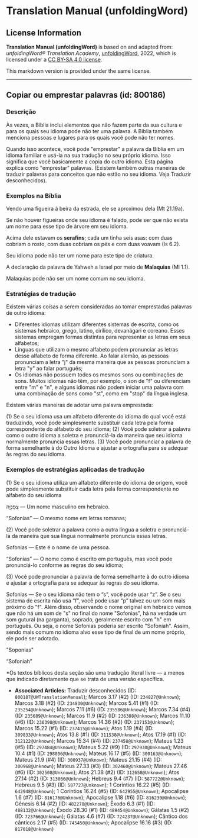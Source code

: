 # Translation Manual (unfoldingWord)

## License Information

**Translation Manual (unfoldingWord)** is based on and adapted from: _unfoldingWord® Translation Academy_, [unfoldingWord](https://unfoldingword.org/utw), 2022, which is licensed under a [CC BY-SA 4.0 license](https://creativecommons.org/licenses/by-sa/4.0/legalcode.en).

This markdown version is provided under the same license.



--------------------------------

## Copiar ou emprestar palavras (id: 800186)

### Descrição

Às vezes, a Bíblia inclui elementos que não fazem parte da sua cultura e para os quais seu idioma pode não ter uma palavra. A Bíblia também menciona pessoas e lugares para os quais você pode não ter nomes.

Quando isso acontece, você pode "emprestar" a palavra da Bíblia em um idioma familiar e usá\-la na sua tradução no seu próprio idioma. Isso significa que você basicamente a copia do outro idioma. Esta página explica como "emprestar" palavras. (Existem também outras maneiras de traduzir palavras para conceitos que não estão no seu idioma. Veja Traduzir desconhecidos).

### Exemplos na Bíblia

Vendo uma figueira à beira da estrada, ele se aproximou dela (Mt 21\.19a).

Se não houver figueiras onde seu idioma é falado, pode ser que não exista um nome para esse tipo de árvore em seu idioma.

Acima dele estavam os **serafins**; cada um tinha seis asas: com duas cobriam o rosto, com duas cobriam os pés e com duas voavam (Is 6\.2\).

Seu idioma pode não ter um nome para este tipo de criatura.

A declaração da palavra de Yahweh a Israel por meio de **Malaquias** (Ml 1\.1\).

Malaquias pode não ser um nome comum no seu idioma.

### Estratégias de tradução

Existem várias coisas a serem consideradas ao tomar emprestadas palavras de outro idioma:

* Diferentes idiomas utilizam diferentes sistemas de escrita, como os sistemas hebraico, grego, latino, cirílico, devanágari e coreano. Esses sistemas empregam formas distintas para representar as letras em seus alfabetos;
* Línguas que utilizam o mesmo alfabeto podem pronunciar as letras desse alfabeto de forma diferente. Ao falar alemão, as pessoas pronunciam a letra "j" da mesma maneira que as pessoas pronunciam a letra "y" ao falar português;
* Os idiomas não possuem todos os mesmos sons ou combinações de sons. Muitos idiomas não têm, por exemplo, o son de "f" ou diferenciam entre "m" e "n", e alguns idiomas não podem iniciar uma palavra com uma combinação de sons como "st", como em "stop" da língua inglesa.

Existem várias maneiras de adotar uma palavra emprestada:

(1\) Se o seu idioma usa um alfabeto diferente do idioma do qual você está traduzindo, você pode simplesmente substituir cada letra pela forma correspondente do alfabeto do seu idioma; (2\) Você pode soletrar a palavra como o outro idioma a soletra e pronunciá\-la da maneira que seu idioma normalmente pronuncia essas letras. (3\) Você pode pronunciar a palavra de forma semelhante à do Outro Idioma e ajustar a ortografia para se adequar às regras do seu idioma.

### Exemplos de estratégias aplicadas de tradução

(1\) Se o seu idioma utiliza um alfabeto diferente do idioma de origem, você pode simplesmente substituir cada letra pela forma correspondente no alfabeto do seu idioma

צְפַנְיָ֤ה — Um nome masculino em hebraico.

“Sofonias” — O mesmo nome em letras romanas;

(2\) Você pode soletrar a palavra como a outra língua a soletra e pronunciá\-la da maneira que sua língua normalmente pronuncia essas letras.

Sofonias — Este é o nome de uma pessoa.

“Sofonias” — O nome como é escrito em português, mas você pode pronunciá\-lo conforme as regras do seu idioma;

(3\) Você pode pronunciar a palavra de forma semelhante à do outro idioma e ajustar a ortografia para se adequar às regras do seu idioma.

Sofonias — Se o seu idioma não tem o “s”, você pode usar “z”. Se o seu sistema de escrita não usa “f”, você pode usar “p” talvez ou um som mais próximo do "f". Além disso, observando o nome original em hebraico vemos que não há um som de "s" no final do nome "Sofonias", há na verdade um som gutural (na garganta), soprado, geralmente escrito com "h" em português. Ou seja, o nome Sofonias poderia ser escrito "Sofoniah". Assim, sendo mais comum no idioma alvo esse tipo de final de um nome próprio, ele pode ser adotado.

"Soponias"

“Sofoniah”

\*Os textos bíblicos desta seção são uma tradução literal livre — a menos que indicado diretamente que se trata de uma versão específica.

* **Associated Articles:** Traduzir desconhecidos (ID: `800187@UWTranslationManual`); Marcos 3.17 (#2) (ID: `234827@Unknown`); Marcos 3.18 (#2) (ID: `234830@Unknown`); Marcos 5.41 (#1) (ID: `235254@Unknown`); Marcos 7.11 (#6) (ID: `235586@Unknown`); Marcos 7.34 (#4) (ID: `235689@Unknown`); Marcos 11.9 (#2) (ID: `236388@Unknown`); Marcos 11.10 (#6) (ID: `236398@Unknown`); Marcos 14.36 (#2) (ID: `237153@Unknown`); Marcos 15.22 (#1) (ID: `237415@Unknown`); Atos 1.19 (#4) (ID: `309833@Unknown`); Atos 13.8 (#1) (ID: `311538@Unknown`); Atos 17.19 (#1) (ID: `312122@Unknown`); Marcos 15.34 (#4) (ID: `237458@Unknown`); Mateus 1.23 (#5) (ID: `297484@Unknown`); Mateus 5.22 (#9) (ID: `297930@Unknown`); Mateus 10.4 (#1) (ID: `298806@Unknown`); Mateus 16.17 (#5) (ID: `300163@Unknown`); Mateus 21.9 (#4) (ID: `300937@Unknown`); Mateus 21.15 (#4) (ID: `300968@Unknown`); Mateus 27.33 (#3) (ID: `302460@Unknown`); Mateus 27.46 (#6) (ID: `302508@Unknown`); Atos 21.38 (#2) (ID: `312658@Unknown`); Atos 27.14 (#2) (ID: `313066@Unknown`); Hebreus 9.4 (#7) (ID: `587722@Unknown`); Hebreus 9.5 (#3) (ID: `587727@Unknown`); 1 Coríntios 16.22 (#5) (ID: `642948@Unknown`); 1 Coríntios 16.24 (#5) (ID: `642955@Unknown`); Apocalipse 1.6 (#7) (ID: `816176@Unknown`); Apocalipse 1.18 (#6) (ID: `816230@Unknown`); Gênesis 6.14 (#2) (ID: `482278@Unknown`); Êxodo 6.3 (#1) (ID: `488132@Unknown`); Êxodo 28.30 (#1) (ID: `489454@Unknown`); Gálatas 1.5 (#2) (ID: `723766@Unknown`); Gálatas 4.6 (#7) (ID: `724237@Unknown`); Cântico dos cânticos 2.17 (#5) (ID: `745450@Unknown`); Apocalipse 16.16 (#3) (ID: `817018@Unknown`)

